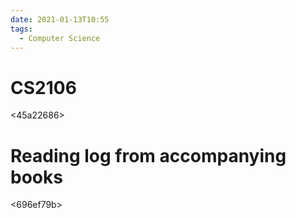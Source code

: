 ```yaml
---
date: 2021-01-13T10:55
tags: 
  - Computer Science
---
```


# CS2106

<bc91a8cb>

<45a22686>

<dfbefd23>

# Reading log from accompanying books

<696ef79b>
